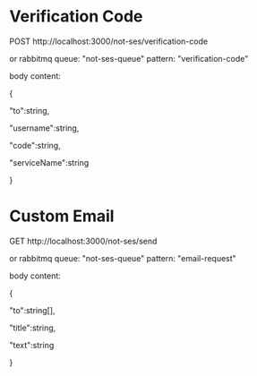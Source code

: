 <h1>Verification Code</h1>
<p>POST http://localhost:3000/not-ses/verification-code</p>
<p>or rabbitmq queue: "not-ses-queue" pattern: "verification-code"</p>
<p>body content: </p>
<p>{</p>
<p>  "to":string,</p>
<p>  "username":string,</p>
<p>  "code":string,</p>
<p>  "serviceName":string</p>
<p>}</p>
<h1>Custom Email</h1>
<p>GET http://localhost:3000/not-ses/send</p>
<p>or rabbitmq queue: "not-ses-queue" pattern: "email-request"</p>
<p>body content: </p>
<p>{</p>
<p>  "to":string[],</p>
<p>  "title":string,</p>
<p>  "text":string</p>
<p>}</p>
